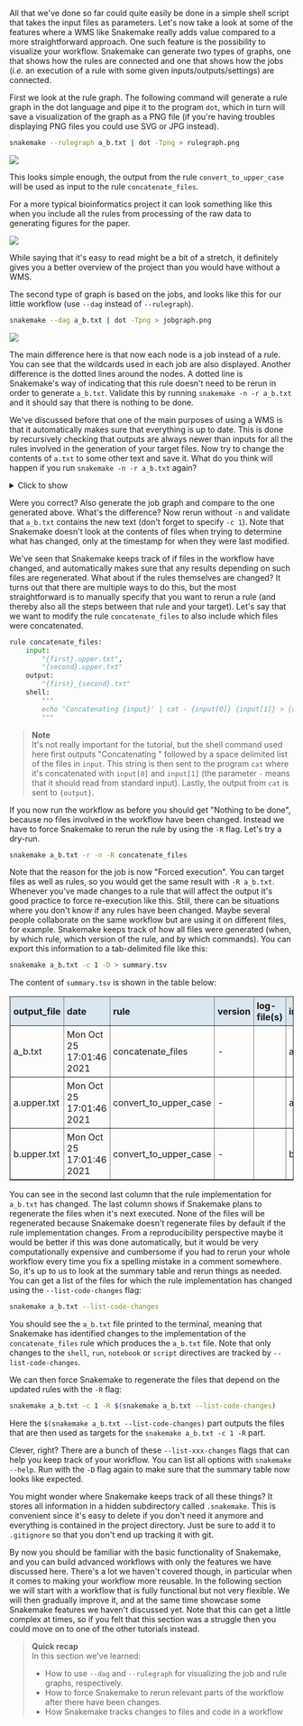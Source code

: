 All that we've done so far could quite easily be done in a simple shell script
that takes the input files as parameters. Let's now take a look at some of the
features where a WMS like Snakemake really adds value compared to a more
straightforward approach. One such feature is the possibility to visualize your
workflow. Snakemake can generate two types of graphs, one that shows how the
rules are connected and one that shows how the jobs (*i.e.* an execution of
a rule with some given inputs/outputs/settings) are connected. 

First we look at the rule graph. The following command will generate a rule graph 
in the dot language and pipe it to the program `dot`, which in turn will save
a visualization of the graph as a PNG file (if you're having troubles displaying
PNG files you could use SVG or JPG instead).

```bash
snakemake --rulegraph a_b.txt | dot -Tpng > rulegraph.png
```

![](images/rulegraph.svg)

This looks simple enough, the output from the rule `convert_to_upper_case` will
be used as input to the rule `concatenate_files`. 

For a more typical bioinformatics project it can look something like this when you 
include all the rules from processing of the raw data to generating figures for the paper.

![](images/rulegraph_complex.svg)

While saying that it's easy to read might be a bit of a stretch, it definitely
gives you a better overview of the project than you would have without a WMS.

The second type of graph is based on the jobs, and looks like this for our
little workflow (use `--dag` instead of `--rulegraph`).

```bash
snakemake --dag a_b.txt | dot -Tpng > jobgraph.png
```

![](images/jobgraph.svg)

The main difference here is that now each node is a job instead of a rule. You
can see that the wildcards used in each job are also displayed. Another
difference is the dotted lines around the nodes. A dotted line is Snakemake's
way of indicating that this rule doesn't need to be rerun in order to generate
`a_b.txt`. Validate this by running `snakemake -n -r a_b.txt` and it should say
that there is nothing to be done.


We've discussed before that one of the main purposes of using a WMS is that it
automatically makes sure that everything is up to date. This is done by
recursively checking that outputs are always newer than inputs for all the
rules involved in the generation of your target files. Now try to change the
contents of `a.txt` to some other text and save it. What do you think will
happen if you run `snakemake -n -r a_b.txt` again?

<details>
<summary> Click to show </summary>

```no-highlight
$ snakemake -n -r a_b.txt

Building DAG of jobs...
Job stats:
job                      count    min threads    max threads
---------------------  -------  -------------  -------------
concatenate_files            1              1              1
convert_to_upper_case        1              1              1
total                        2              1              1


[Mon Oct 25 17:00:02 2021]
rule convert_to_upper_case:
    input: a.txt
    output: a.upper.txt
    jobid: 1
    reason: Updated input files: a.txt
    wildcards: some_name=a
    resources: tmpdir=/var/folders/p0/6z00kpv16qbf_bt52y4zz2kc0000gp/T


[Mon Oct 25 17:00:02 2021]
rule concatenate_files:
    input: a.upper.txt, b.upper.txt
    output: a_b.txt
    jobid: 0
    reason: Input files updated by another job: a.upper.txt
    wildcards: first=a, second=b
    resources: tmpdir=/var/folders/p0/6z00kpv16qbf_bt52y4zz2kc0000gp/T

Job stats:
job                      count    min threads    max threads
---------------------  -------  -------------  -------------
concatenate_files            1              1              1
convert_to_upper_case        1              1              1
total                        2              1              1

This was a dry-run (flag -n). The order of jobs does not reflect the order of execution.
```

</details>

Were you correct? Also generate the job graph and compare to the one generated
above. What's the difference? Now rerun without `-n` and validate that
`a_b.txt` contains the new text (don't forget to specify `-c 1`). Note that 
Snakemake doesn't look at the contents of files when trying to determine what has 
changed, only at the timestamp for when they were last modified.

We've seen that Snakemake keeps track of if files in the workflow have changed,
and automatically makes sure that any results depending on such files are
regenerated. What about if the rules themselves are changed? It turns out that
there are multiple ways to do this, but the most straightforward is to manually
specify that you want to rerun a rule (and thereby also all the steps between
that rule and your target). Let's say that we want to modify the rule
`concatenate_files` to also include which files were concatenated.

```python
rule concatenate_files:
    input:
        "{first}.upper.txt",
        "{second}.upper.txt"
    output:
        "{first}_{second}.txt"
    shell:
        """
        echo 'Concatenating {input}' | cat - {input[0]} {input[1]} > {output}
        """
```

> **Note** <br>
> It's not really important for the tutorial, but the shell command used here
> first outputs "Concatenating " followed by a space delimited list of the
> files in `input`. This string is then sent to the program `cat` where it's
> concatenated with `input[0]` and `input[1]` (the parameter `-` means that
> it should read from standard input). Lastly, the output from `cat` is sent
> to `{output}`.

If you now run the workflow as before you should get "Nothing to be done",
because no files involved in the workflow have been changed. Instead we have to
force Snakemake to rerun the rule by using the `-R` flag. Let's try a dry-run.

```bash
snakemake a_b.txt -r -n -R concatenate_files
```

Note that the reason for the job is now "Forced execution". You can target
files as well as rules, so you would get the same result with `-R a_b.txt`.
Whenever you've made changes to a rule that will affect the output it's good
practice to force re-execution like this. Still, there can be situations where
you don't know if any rules have been changed. Maybe several people collaborate
on the same workflow but are using it on different files, for example. Snakemake
keeps track of how all files were generated (when, by which rule, which version
of the rule, and by which commands). You can export this information to
a tab-delimited file like this:

```bash
snakemake a_b.txt -c 1 -D > summary.tsv
```

The content of `summary.tsv` is shown in the table below:

<table class="table table-hover table-condensed" border=1; style="margin-left:auto; margin-right:auto;">
    <thead style="background-color:#DAE7F1">
        <tr>
            <td style="padding:5px"> <font size="3"><b> output_file </b> </td>
            <td style="padding:5px"> <font size="3"><b> date </b> </td>
            <td style="padding:5px"> <font size="3"><b> rule </b> </td>
            <td style="padding:5px"> <font size="3"><b> version </b> </td>
            <td style="padding:5px"> <font size="3"><b> log-file(s) </b> </td>
            <td style="padding:5px"> <font size="3"><b> input-file(s) </b> </td>
            <td style="padding:5px"> <font size="3"><b> shellcmd </b> </td>
            <td style="padding:5px"> <font size="3"><b> status </b> </td>
            <td style="padding:5px"> <font size="3"><b> plan </b> </td>
        </tr>
    </thead>
    <tr>
        <td style="padding:5px"> <font size="3"> a_b.txt </td>
        <td style="padding:5px"> <font size="3"> Mon Oct 25 17:01:46 2021 </td>
        <td style="padding:5px"> <font size="3"> concatenate_files </td>
        <td style="padding:5px"> <font size="3"> - </td>
        <td style="padding:5px"> <font size="3"> </td>
        <td style="padding:5px"> <font size="3"> a.upper.txt,b.upper.txt </td>
        <td style="padding:5px"> <font size="3"> cat a.upper.txt b.upper.txt > a_b.txt </td>
        <td style="padding:5px"> <font size="3"> rule implementation changed </td>
        <td style="padding:5px"> <font size="3"> no update </td>
    </tr>
    <tr>
        <td style="padding:5px"> <font size="3"> a.upper.txt</td>
        <td style="padding:5px"> <font size="3"> Mon Oct 25 17:01:46 2021 </td>
        <td style="padding:5px"> <font size="3"> convert_to_upper_case </td>
        <td style="padding:5px"> <font size="3"> - </td>
        <td style="padding:5px"> <font size="3"> </td>
        <td style="padding:5px"> <font size="3"> a.txt </td>
        <td style="padding:5px"> <font size="3"> tr [a-z] [A-Z] < a.txt > a.upper.txt </td>
        <td style="padding:5px"> <font size="3"> ok </td>
        <td style="padding:5px"> <font size="3"> no update  </td>
    </tr>
    <tr>
        <td style="padding:5px"> <font size="3"> b.upper.txt</td>
        <td style="padding:5px"> <font size="3"> Mon Oct 25 17:01:46 2021 </td>
        <td style="padding:5px"> <font size="3"> convert_to_upper_case </td>
        <td style="padding:5px"> <font size="3"> - </td>
        <td style="padding:5px"> <font size="3"> </td>
        <td style="padding:5px"> <font size="3"> b.txt </td>
        <td style="padding:5px"> <font size="3"> tr [a-z] [A-Z] < b.txt > b.upper.txt </td>
        <td style="padding:5px"> <font size="3"> ok </td>
        <td style="padding:5px"> <font size="3"> no update  </td>
    </tr>
</table>

You can see in the second last column that the rule implementation for `a_b.txt`
has changed. The last column shows if Snakemake plans to regenerate the files
when it's next executed. None of the files will be regenerated because
Snakemake doesn't regenerate files by default if the rule implementation
changes. From a reproducibility perspective maybe it would be better if this
was done automatically, but it would be very computationally expensive and
cumbersome if you had to rerun your whole workflow every time you fix
a spelling mistake in a comment somewhere. So, it's up to us to look at the
summary table and rerun things as needed. You can get a list of the files for
which the rule implementation has changed using the `--list-code-changes` flag:

```bash
snakemake a_b.txt --list-code-changes
```

You should see the `a_b.txt` file printed to the terminal, meaning that Snakemake
has identified changes to the implementation of the `concatenate_files` rule 
which produces the `a_b.txt` file. Note that only changes to the `shell`, `run`, 
`notebook` or `script` directives are tracked by `--list-code-changes`. 

We can then force Snakemake to regenerate the files that depend on the updated 
rules with the `-R` flag:

```bash
snakemake a_b.txt -c 1 -R $(snakemake a_b.txt --list-code-changes)
```

Here the `$(snakemake a_b.txt --list-code-changes)` part outputs the files that
are then used as targets for the `snakemake a_b.txt -c 1 -R` part.

Clever, right? There are a bunch of these `--list-xxx-changes` flags that can
help you keep track of your workflow. You can list all options with `snakemake
--help`. Run with the `-D` flag again to make sure that the summary table now
looks like expected.

You might wonder where Snakemake keeps track of all these things? It stores all
information in a hidden subdirectory called `.snakemake`. This is convenient
since it's easy to delete if you don't need it anymore and everything is
contained in the project directory. Just be sure to add it to `.gitignore` so
that you don't end up tracking it with git.

By now you should be familiar with the basic functionality of Snakemake, and
you can build advanced workflows with only the features we have discussed here.
There's a lot we haven't covered though, in particular when it comes to making
your workflow more reusable. In the following section we will start with
a workflow that is fully functional but not very flexible. We will then
gradually improve it, and at the same time showcase some Snakemake features
we haven't discussed yet. Note that this can get a little complex at times, so
if you felt that this section was a struggle then you could move on to one of
the other tutorials instead.

> **Quick recap** <br>
> In this section we've learned:
>
> - How to use `--dag` and `--rulegraph` for visualizing the job and rule
>   graphs, respectively.
> - How to force Snakemake to rerun relevant parts of the workflow after
>   there have been changes.
> - How Snakemake tracks changes to files and code in a workflow
